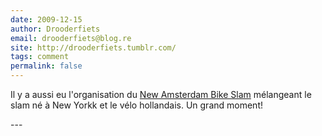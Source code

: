 ```yaml
---
date: 2009-12-15
author: Drooderfiets
email: drooderfiets@blog.re
site: http://drooderfiets.tumblr.com/
tags: comment
permalink: false
---
```


<p>
Il y a aussi eu l'organisation du <a href="http://newamsterdambikeslam.org/about.html">New Amsterdam Bike Slam</a> mélangeant le slam né à New Yorkk et le vélo hollandais. Un grand moment!
</p>
---